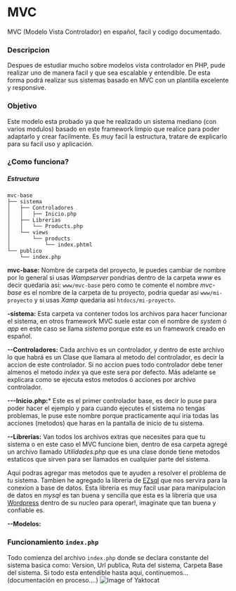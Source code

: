 # MVC
MVC (Modelo Vista Controlador) en español, facil y codigo documentado.

### Descripcion
Despues de estudiar mucho sobre modelos vista controlador en PHP, pude realizar uno de manera facil y que sea escalable y entendible. De esta forma podrá realizar sus sistemas basado en MVC con un plantilla excelente y responsive.

### Objetivo
Este modelo esta probado ya que he realizado un sistema mediano (con varios modulos) basado en este framework limpio que realice para poder adaptarlo y crear facilmente. Es muy facil la estructura, tratare de explicarlo para su facil uso y aplicación.

### ¿Como funciona?
##### Estructura
```
mvc-base
├── sistema
│   ├── Controladores
│   │   ├── Inicio.php
│   ├── Librerias
│   │   └── Products.php
│   └── views
│       └── products
│           └── index.phtml
└── publico
    └── index.php
```
**mvc-base:** Nombre de carpeta del proyecto, le puedes cambiar de nombre por lo general si usas _Wampserver_ pondrias dentro de la carpeta _www_ es decir quedaria asi: `www/mvc-base` pero como te comente el nombre _mvc-base_ es el nombre de la carpeta de tu proyecto, podria quedar asi `www/mi-proyecto` y si usas _Xamp_ quedaria asi `htdocs/mi-proyecto`.

**-sistema:** Esta carpeta va contener todos los archivos para hacer funcionar el sistema, en otros framework MVC suele estar con el nombre de _system_ ó _app_ en este caso se llama _sistema_ porque este es un framework creado en español.

**--Controladores:** Cada archivo es un controlador, y dentro de este archivo lo que habrá es un Clase que llamara al metodo del controlador, es decir la accion de este controlador. Si no accion pues todo controlador debe tener almenos el metodo _index_ ya que este sera por defecto. Más adelante se explicara como se ejecuta estos metodos ó acciones por archivo controlador.

**---Inicio.php:*** Este es el primer controlador base, es decir lo puse para poder hacer el ejemplo y para cuando ejecutes el sistema no tengas problemas, le puse este nombre porque practicamente aquí iria todas las acciones (metodos) que haras en la pantalla de inicio de tu sistema.

**--Librerias:** Van todos los archivos extras que necesites para que tu sistema o en este caso el MVC funcione bien, dentro de esa carpeta agregé un archivo llamado _Utilidades.php_ que es una clase donde tiene metodos estaticos que sirven para ser llamados en cualquier parte del sistema.

Aqui podras agregar mas metodos que te ayuden a resolver el problema de tu sistema. Tambien he agregado la libreria de [EZsql](https://github.com/ezSQL/ezSQL) que nos servira para la conexion a base de datos. Esta libreria es muy facil usar para manipulacion de datos en _mysql_ es tan buena y sencilla que esta es la libreria que usa [Wordpress](https://wordpress.org/) dentro de su nucleo para operar!, imaginate que tan buena y confiable es.

**--Modelos:** 



### Funcionamiento `index.php`
Todo comienza del archivo `index.php` donde se declara constante del sistema basica como: Version, Url publica, Ruta del sistema, Carpeta Base del sistema. Si todo esta entendible hasta aquí, continuemos... (documentación en proceso....)
![Image of Yaktocat](https://octodex.github.com/images/yaktocat.png)

